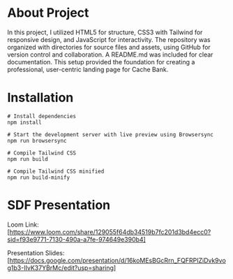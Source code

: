 # About Project
In this project, I utilized HTML5 for structure, CSS3 with Tailwind for responsive design, and JavaScript for interactivity. The repository was organized with directories for source files and assets, using GitHub for version control and collaboration. A README.md was included for clear documentation. This setup provided the foundation for creating a professional, user-centric landing page for Cache Bank.


# Installation

```
# Install dependencies
npm install

# Start the development server with live preview using Browsersync
npm run browsersync

# Compile Tailwind CSS
npm run build

# Compile Tailwind CSS minified
npm run build-minify

```
# SDF Presentation
Loom Link: [https://www.loom.com/share/129055f64db34519b7fc201d3bd4ecc0?sid=f93e9771-7130-490a-a7fe-974649e390b4]

Presentation Slides: [https://docs.google.com/presentation/d/16koMEsBGcRrn_FQFRPIZiDvk9vog1b3-IIvK37YBrMc/edit?usp=sharing]
